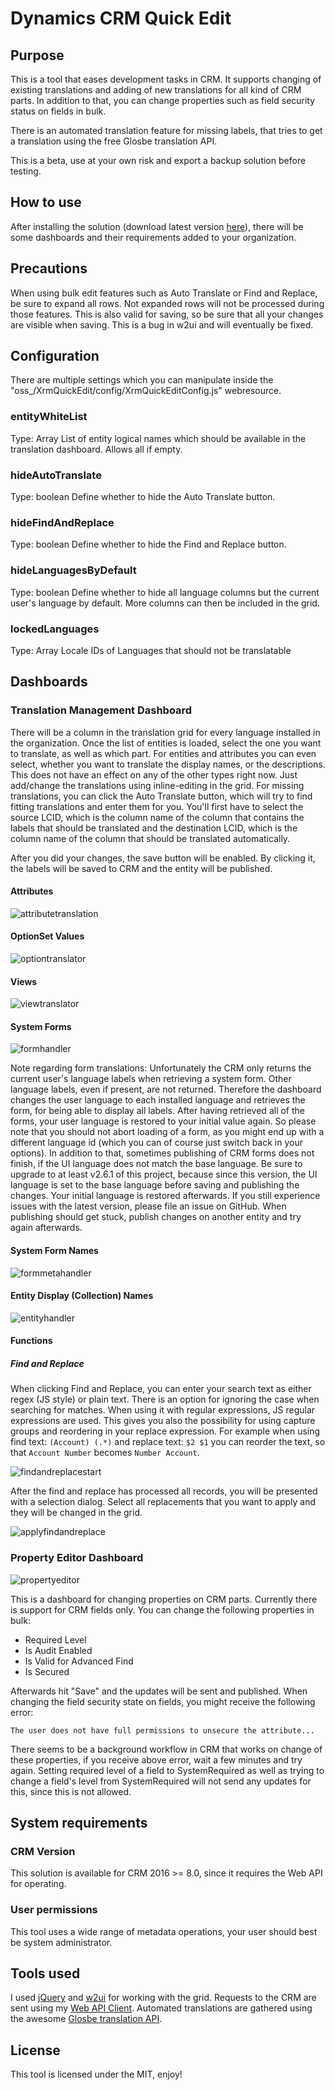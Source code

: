 # Dynamics CRM Quick Edit

## Purpose
This is a tool that eases development tasks in CRM.
It supports changing of existing translations and adding of new translations for all kind of CRM parts.
In addition to that, you can change properties such as field security status on fields in bulk.

There is an automated translation feature for missing labels, that tries to get a translation using the free Glosbe translation API.

This is a beta, use at your own risk and export a backup solution before testing.

## How to use
After installing the solution (download latest version [here](https://github.com/DigitalFlow/Xrm-Quick-Edit/releases)), there will be some dashboards and their requirements added to your organization.

## Precautions
When using bulk edit features such as Auto Translate or Find and Replace, be sure to expand all rows. Not expanded rows will not be processed during those features. This is also valid for saving, so be sure that all your changes are visible when saving.
This is a bug in w2ui and will eventually be fixed.

## Configuration
There are multiple settings which you can manipulate inside the "oss_/XrmQuickEdit/config/XrmQuickEditConfig.js" webresource.

### entityWhiteList
Type: Array<string>
List of entity logical names which should be available in the translation dashboard. Allows all if empty.

### hideAutoTranslate
Type: boolean
Define whether to hide the Auto Translate button.

### hideFindAndReplace
Type: boolean
Define whether to hide the Find and Replace button.

### hideLanguagesByDefault
Type: boolean
Define whether to hide all language columns but the current user's language by default. More columns can then be included in the grid.

### lockedLanguages
Type: Array<int>
Locale IDs of Languages that should not be translatable

## Dashboards
### Translation Management Dashboard
There will be a column in the translation grid for every language installed in the organization.
Once the list of entities is loaded, select the one you want to translate, as well as which part.
For entities and attributes you can even select, whether you want to translate the display names, or the descriptions.
This does not have an effect on any of the other types right now.
Just add/change the translations using inline-editing in the grid.
For missing translations, you can click the Auto Translate button, which will try to find fitting translations and enter them for you. You'll first have to select the source LCID, which is the column name of the column that contains the labels that should be translated and the destination LCID, which is the column name of the column that should be translated automatically.

After you did your changes, the save button will be enabled. By clicking it, the labels will be saved to CRM and the entity will be published.

#### Attributes
![attributetranslation](https://cloud.githubusercontent.com/assets/4287938/23101939/9e48451e-f69f-11e6-9572-3480aa0eed8d.PNG)

#### OptionSet Values
![optiontranslator](https://cloud.githubusercontent.com/assets/4287938/23101940/9e48b558-f69f-11e6-86a6-f1bcbb34fbfe.PNG)

#### Views
![viewtranslator](https://cloud.githubusercontent.com/assets/4287938/23101937/9e46a95c-f69f-11e6-9340-1a810e091140.PNG)

#### System Forms
![formhandler](https://cloud.githubusercontent.com/assets/4287938/23101938/9e482f2a-f69f-11e6-909f-619ddfffcdcb.PNG)

Note regarding form translations: Unfortunately the CRM only returns the current user's language labels when retrieving a system form. Other language labels, even if present, are not returned. Therefore the dashboard changes the user language to each installed language and retrieves the form, for being able to display all labels. After having retrieved all of the forms, your user language is restored to your initial value again.
So please note that you should not abort loading of a form, as you might end up with a different language id (which you can of course just switch back in your options).
In addition to that, sometimes publishing of CRM forms does not finish, if the UI language does not match the base language. Be sure to upgrade to at least v2.6.1 of this project, because since this version, the UI language is set to the base language before saving and publishing the changes. Your initial language is restored afterwards.
If you still experience issues with the latest version, please file an issue on GitHub. When publishing should get stuck, publish changes on another entity and try again afterwards.

#### System Form Names
![formmetahandler](https://cloud.githubusercontent.com/assets/4287938/23101941/9e4994f0-f69f-11e6-9c7e-e8d39aa2ce21.PNG)

#### Entity Display (Collection) Names
![entityhandler](https://cloud.githubusercontent.com/assets/4287938/23101942/9e4cc1ca-f69f-11e6-8e0a-8f040380623a.PNG)

#### Functions
##### Find and Replace
When clicking Find and Replace, you can enter your search text as either regex (JS style) or plain text.
There is an option for ignoring the case when searching for matches.
When using it with regular expressions, JS regular expressions are used. This gives you also the possibility for using capture groups and reordering in your replace expression. For example when using find text: ```(Account) (.*)``` and replace text: ```$2 $1``` you can reorder the text, so that `Account Number` becomes `Number Account`.

![findandreplacestart](https://cloud.githubusercontent.com/assets/4287938/22790460/93e81880-eee6-11e6-87ef-a9761ccd821c.PNG)

After the find and replace has processed all records, you will be presented with a selection dialog.
Select all replacements that you want to apply and they will be changed in the grid.

![applyfindandreplace](https://cloud.githubusercontent.com/assets/4287938/22790577/f210c70e-eee6-11e6-8b86-a32fd65ba017.PNG)

### Property Editor Dashboard
![propertyeditor](https://cloud.githubusercontent.com/assets/4287938/22862381/b547167c-f12d-11e6-838c-633358003d59.PNG)

This is a dashboard for changing properties on CRM parts. Currently there is support for CRM fields only.
You can change the following properties in bulk:
- Required Level
- Is Audit Enabled
- Is Valid for Advanced Find
- Is Secured

Afterwards hit "Save" and the updates will be sent and published.
When changing the field security state on fields, you might receive the following error:
```
The user does not have full permissions to unsecure the attribute...
```

There seems to be a background workflow in CRM that works on change of these properties, if you receive above error, wait a few minutes and try again. 
Setting required level of a field to SystemRequired as well as trying to change a field's level from SystemRequired will not send any updates for this, since this is not allowed.


## System requirements
### CRM Version
This solution is available for CRM 2016 >= 8.0, since it requires the Web API for operating.

### User permissions
This tool uses a wide range of metadata operations, your user should best be system administrator.

## Tools used
I used [jQuery](https://github.com/jquery/jquery) and [w2ui](https://github.com/vitmalina/w2ui) for working with the grid.
Requests to the CRM are sent using my [Web API Client](https://github.com/DigitalFlow/Xrm-WebApi-Client).
Automated translations are gathered using the awesome [Glosbe translation API](https://de.glosbe.com/a-api).

## License
This tool is licensed under the MIT, enjoy!
